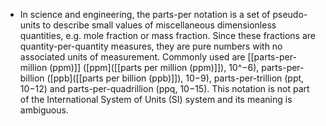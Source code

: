 - In science and engineering, the parts-per notation is a set of pseudo-units to describe small values of miscellaneous dimensionless quantities, e.g. mole fraction or mass fraction. Since these fractions are quantity-per-quantity measures, they are pure numbers with no associated units of measurement. Commonly used are [[parts-per-million (ppm)]] ([ppm]([[parts per million (ppm)]]), 10^−6), parts-per-billion ([ppb]([[parts per billion (ppb)]]), 10−9), parts-per-trillion (ppt, 10−12) and parts-per-quadrillion (ppq, 10−15). This notation is not part of the International System of Units (SI) system and its meaning is ambiguous.
